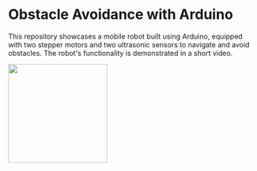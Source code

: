 # Obstacle Avoidance with Arduino


This repository showcases a mobile robot built using Arduino, equipped with two stepper motors and two ultrasonic sensors to navigate and avoid obstacles. The robot's functionality is demonstrated in a short video.


<img src="https://github.com/masoudrahimi39/Obstacle-Avoidance-using-Arduino/assets/65596290/2f3d7016-fab7-4f93-93eb-25cbbade804d" width="200">

